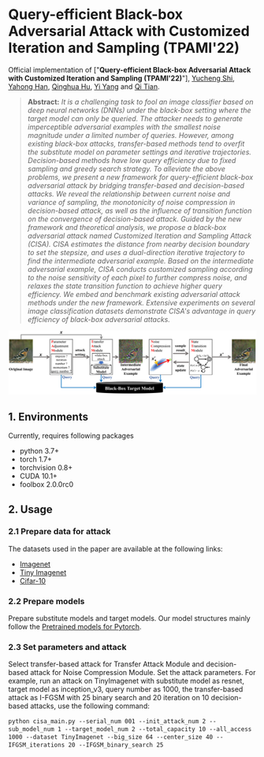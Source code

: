 # Query-efficient Black-box Adversarial Attack with Customized Iteration and Sampling (TPAMI'22)
Official implementation of ["**Query-efficient Black-box Adversarial Attack with Customized Iteration and Sampling (TPAMI'22)**"], [Yucheng Shi](https://scholar.google.com/citations?hl=zh-CN&user=annoZWEAAAAJ), [Yahong Han](https://scholar.google.com/citations?hl=zh-CN&user=t4283loAAAAJ), [Qinghua Hu](https://scholar.google.com/citations?hl=zh-CN&user=TVSNq_wAAAAJ), [Yi Yang](https://scholar.google.com/citations?user=RMSuNFwAAAAJ&hl=zh-CN&oi=ao) and [Qi Tian](https://scholar.google.com/citations?user=61b6eYkAAAAJ&hl=zh-CN&oi=ao).

> **Abstract:** *It is a challenging task to fool an image classifier based on deep neural networks (DNNs) under the black-box setting where the target model can only be queried. The attacker needs to generate imperceptible adversarial examples with the smallest noise magnitude under a limited number of queries. However, among existing black-box attacks, transfer-based methods tend to overfit the substitute model on parameter settings and iterative trajectories. Decision-based methods have low query efficiency due to fixed sampling and greedy search strategy. To alleviate the above problems, we present a new framework for query-efficient black-box adversarial attack by bridging transfer-based and decision-based attacks. We reveal the relationship between current noise and variance of sampling, the monotonicity of noise compression in decision-based attack, as well as the influence of transition function on the convergence of decision-based attack. Guided by the new framework and theoretical analysis, we propose a black-box adversarial attack named Customized Iteration and Sampling Attack (CISA). CISA estimates the distance from nearby decision boundary to set the stepsize, and uses a dual-direction iterative trajectory to find the intermediate adversarial example. Based on the intermediate adversarial example, CISA conducts customized sampling according to the noise sensitivity of each pixel to further compress noise, and relaxes the state transition function to achieve higher query efficiency. We embed and benchmark existing adversarial attack methods under the new framework. Extensive experiments on several image classification datasets demonstrate CISA's advantage in query efficiency of black-box adversarial attacks.*

<p align="center">
    <img src='/framework.png' width=900/>
</p>

## 1. Environments
Currently, requires following packages
- python 3.7+
- torch 1.7+
- torchvision 0.8+
- CUDA 10.1+
- foolbox 2.0.0rc0



## 2. Usage
### 2.1 Prepare data for attack
The datasets used in the paper are available at the following links:
* [Imagenet](http://image-net.org/index)
* [Tiny Imagenet](https://tiny-imagenet.herokuapp.com/)
* [Cifar-10](https://www.cs.toronto.edu/~kriz/cifar.html)

### 2.2 Prepare models
Prepare substitute models and target models. Our model structures mainly follow the [Pretrained models for Pytorch](https://github.com/Cadene/pretrained-models.pytorch).

### 2.3 Set parameters and attack

Select transfer-based attack for Transfer Attack Module and decision-based attack for Noise Compression Module. Set the attack parameters. For example, run an attack on TinyImagenet with substitute model as resnet, target model as inception_v3, query number as 1000, the transfer-based attack as I-FGSM with 25 binary search and 20 iteration on 10 decision-based attacks, use the following command:

```
python cisa_main.py --serial_num 001 --init_attack_num 2 --sub_model_num 1 --target_model_num 2 --total_capacity 10 --all_access 1000 --dataset TinyImagenet --big_size 64 --center_size 40 --IFGSM_iterations 20 --IFGSM_binary_search 25
```


<!-- ## 3. Citation
TODO -->
